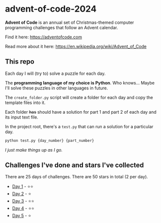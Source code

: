 # advent-of-code-2024

**Advent of Code** is an annual set of Christmas-themed computer programming challenges that follow an Advent calendar.

Find it here: https://adventofcode.com

Read more about it here: https://en.wikipedia.org/wiki/Advent_of_Code

## This repo

Each day I will (try to) solve a puzzle for each day.

The **programming language of my choice is Python**. 
Who knows... Maybe I'll solve these puzzles in other languages in future.

The ```create_folder.py``` script will create a folder for each day and copy the template files into it.

Each folder ~~has~~ should have a solution for part 1 and part 2 of each day and its input text file.

In the project root, there's a ```test.py``` that can run a solution for a particular day.

```bash
python test.py {day_number} {part_number}
```

*I just make things up as I go.*

## Challenges I've done and stars I've collected

There are 25 days of challenges.
There are 50 stars in total (2 per day).

* [Day 1](https://adventofcode.com/2024/day/1) - ⭐⭐
* [Day 2](https://adventofcode.com/2024/day/2) - ⭐
* [Day 3](https://adventofcode.com/2024/day/3) - ⭐⭐
* [Day 4](https://adventofcode.com/2024/day/4) - ⭐⭐
* [Day 5](https://adventofcode.com/2024/day/5) - ⭐